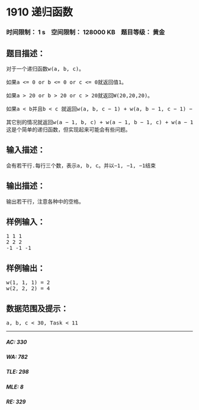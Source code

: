 # 1910 递归函数   
### 时间限制： 1 s&nbsp;&nbsp;&nbsp;&nbsp;空间限制： 128000 KB&nbsp;&nbsp;&nbsp;&nbsp;题目等级： 黄金  
## 题目描述：  

<pre>
对于一个递归函数w(a, b, c)。
  
如果a <= 0 or b <= 0 or c <= 0就返回值1。
  
如果a > 20 or b > 20 or c > 20就返回W(20,20,20)。
  
如果a < b并且b < c 就返回w(a, b, c − 1) + w(a, b − 1, c − 1) − w(a, b − 1, c)，
  
其它别的情况就返回w(a − 1, b, c) + w(a − 1, b − 1, c) + w(a − 1, b, c − 1) − w(a −1, b - 1, c - 1)
这是个简单的递归函数，但实现起来可能会有些问题。
</pre>
  
  
## 输入描述：  

<pre>
会有若干行.每行三个数，表示a, b, c。并以−1, −1, −1结束
</pre>
  
  
## 输出描述：  

<pre>
输出若干行，注意各种中的空格。
</pre>
  
  
## 样例输入：  

<pre>
1 1 1  
2 2 2  
-1 -1 -1
</pre>
  
  
## 样例输出：  

<pre>
w(1, 1, 1) = 2  
w(2, 2, 2) = 4
</pre>
  
  
## 数据范围及提示：  

<pre>
a, b, c < 30, Task < 11
</pre>
  
  
***  

##### AC: 330  
##### WA: 782  
##### TLE: 298  
##### MLE: 8  
##### RE: 329  
